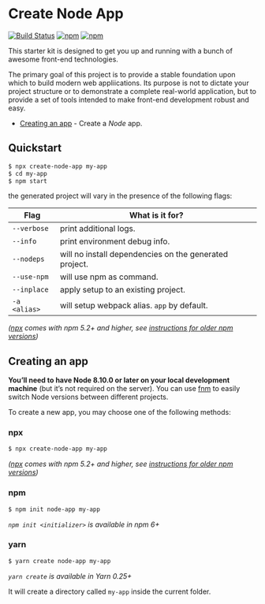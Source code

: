 # Create Node App

[![Build Status](https://github.com/Create-Node-App/create-node-app/workflows/Build/badge.svg)](https://github.com/Create-Node-App/create-node-app/commits/master)
[![npm](https://img.shields.io/npm/v/create-node-app.svg?maxAge=2592000?style=plastic)](https://www.npmjs.com/package/create-node-app)
[![npm](https://img.shields.io/npm/dm/create-node-app.svg?maxAge=2592000?style=plastic)](https://www.npmjs.com/package/create-node-app)

This starter kit is designed to get you up and running with a bunch of awesome front-end technologies.

The primary goal of this project is to provide a stable foundation upon which to build modern web appliications. Its purpose is not to dictate your project structure or to demonstrate a complete real-world application, but to provide a set of tools intended to make front-end development robust and easy.

- [Creating an app](#creating-an-app) - Create a _Node_ app.

## Quickstart

```sh
$ npx create-node-app my-app
$ cd my-app
$ npm start
```

the generated project will vary in the presence of the following flags:

| Flag              | What is it for?                                                                |
| ----------------- | ------------------------------------------------------------------------------ |
| `--verbose`       | print additional logs.                                                         |
| `--info`          | print environment debug info.                                                  |
| `--nodeps`        | will no install dependencies on the generated project.                         |
| `--use-npm`       | will use npm as command.                                                       |
| `--inplace`       | apply setup to an existing project.                                            |
| `-a <alias>`      | will setup webpack alias. `app` by default.                                    |

_([npx](https://medium.com/@maybekatz/introducing-npx-an-npm-package-runner-55f7d4bd282b) comes with npm 5.2+ and higher, see [instructions for older npm versions](https://gist.github.com/gaearon/4064d3c23a77c74a3614c498a8bb1c5f))_

## Creating an app

**You’ll need to have Node 8.10.0 or later on your local development machine** (but it’s not required on the server). You can use [fnm](https://github.com/Schniz/fnm) to easily switch Node versions between different projects.

To create a new app, you may choose one of the following methods:

### npx

```sh
$ npx create-node-app my-app
```

_([npx](https://medium.com/@maybekatz/introducing-npx-an-npm-package-runner-55f7d4bd282b) comes with npm 5.2+ and higher, see [instructions for older npm versions](https://gist.github.com/gaearon/4064d3c23a77c74a3614c498a8bb1c5f))_

### npm

```sh
$ npm init node-app my-app
```

_`npm init <initializer>` is available in npm 6+_

### yarn

```sh
$ yarn create node-app my-app
```

_`yarn create` is available in Yarn 0.25+_

It will create a directory called `my-app` inside the current folder.
